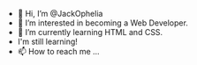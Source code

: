 - 👋 Hi, I’m @JackOphelia
- 👀 I’m interested in becoming a Web Developer.
- 🌱 I’m currently learning HTML and CSS.
- I'm still learning! 
- 📫 How to reach me ...

<!---
JackOphelia/JackOphelia is a ✨ special ✨ repository because its `README.md` (this file) appears on your GitHub profile.
You can click the Preview link to take a look at your changes.
--->
